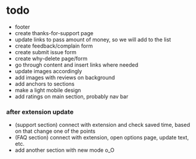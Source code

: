 # todo

- footer
- create thanks-for-support page
- update links to pass amount of money, so we will add to the list
- create feedback/complain form
- create submit issue form
- create why-delete page/form
- go through content and insert links where needed
- update images accordingly
- add images with reviews on background
- add anchors to sections
- make a light mobile design
- add ratings on main section, probably nav bar

### after extension update

- (support section) connect with extension and check saved time, based on that change one of the points
- (FAQ section) connect with extension, open options page, update text, etc.
- add another section with new mode o_O